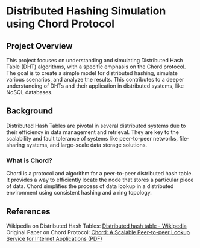 # Distributed Hashing Simulation using Chord Protocol

## Project Overview
This project focuses on understanding and simulating Distributed Hash Table (DHT) algorithms, with a specific emphasis on the Chord protocol. The goal is to create a simple model for distributed hashing, simulate various scenarios, and analyze the results. This contributes to a deeper understanding of DHTs and their application in distributed systems, like NoSQL databases.

## Background
Distributed Hash Tables are pivotal in several distributed systems due to their efficiency in data management and retrieval. They are key to the scalability and fault tolerance of systems like peer-to-peer networks, file-sharing systems, and large-scale data storage solutions.

### What is Chord?
Chord is a protocol and algorithm for a peer-to-peer distributed hash table. It provides a way to efficiently locate the node that stores a particular piece of data. Chord simplifies the process of data lookup in a distributed environment using consistent hashing and a ring topology.

## References

Wikipedia on Distributed Hash Tables: [Distributed hash table - Wikipedia](https://en.wikipedia.org/wiki/Distributed_hash_table)
Original Paper on Chord Protocol: [Chord: A Scalable Peer-to-peer Lookup Service for Internet Applications (PDF)](https://pdos.csail.mit.edu/papers/ton:chord/paper-ton.pdf)